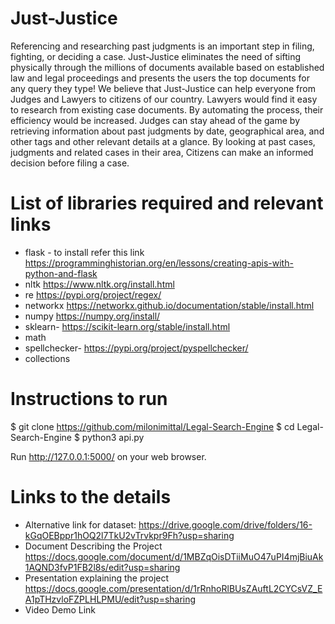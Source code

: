 # Just-Justice
Referencing and researching past judgments is an important step in filing, fighting, or deciding a case. Just-Justice eliminates the need of sifting physically through the millions of documents available based on established law and legal proceedings and presents the users the top documents for any query they type! We believe that  Just-Justice can help everyone from Judges and Lawyers to citizens of our country. Lawyers would find it easy to research from existing case documents. By automating the process, their efficiency would be increased. Judges can stay ahead of the game by retrieving information about past judgments by date, geographical area, and other tags and other relevant details at a glance. By looking at past cases, judgments and related cases in their area, Citizens can make an informed decision before filing a case.
<br>
# List of libraries required and relevant links
- flask - to install refer this link https://programminghistorian.org/en/lessons/creating-apis-with-python-and-flask
- nltk
https://www.nltk.org/install.html
- re
https://pypi.org/project/regex/
- networkx https://networkx.github.io/documentation/stable/install.html
- numpy
https://numpy.org/install/
- sklearn- https://scikit-learn.org/stable/install.html
- math 
- spellchecker- https://pypi.org/project/pyspellchecker/
- collections

# Instructions to run
$ git clone https://github.com/milonimittal/Legal-Search-Engine
$ cd Legal-Search-Engine
$ python3 api.py

Run http://127.0.0.1:5000/ on your web browser.  

# Links to the details

- Alternative link for dataset:
https://drive.google.com/drive/folders/16-kGqOEBppr1hOQ2l7TkU2vTrvkpr9Fh?usp=sharing
- Document Describing the Project
https://docs.google.com/document/d/1MBZqOisDTiiMuO47uPI4mjBiuAk1AQND3fvP1FB2l8s/edit?usp=sharing
- Presentation explaining the project
https://docs.google.com/presentation/d/1rRnhoRlBUsZAuftL2CYCsVZ_EA1pTHzvloFZPLHLPMU/edit?usp=sharing
- Video Demo Link
